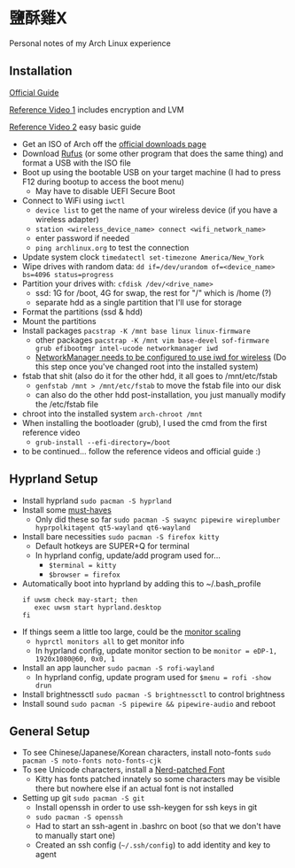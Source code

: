 # **鹽酥雞X**

Personal notes of my Arch Linux experience

## Installation
[Official Guide](https://wiki.archlinux.org/title/Installation_guide)

[Reference Video 1](https://www.youtube.com/watch?v=YC7NMbl4goo) includes encryption and LVM

[Reference Video 2](https://www.youtube.com/watch?v=68z11VAYMS8) easy basic guide

- Get an ISO of Arch off the [official downloads page](https://archlinux.org/download/)
- Download [Rufus](https://rufus.ie/en/) (or some other program that does the same thing) and format a USB with the ISO file
- Boot up using the bootable USB on your target machine (I had to press F12 during bootup to access the boot menu)
   - May have to disable UEFI Secure Boot
- Connect to WiFi using ```iwctl```
  - ```device list``` to get the name of your wireless device (if you have a wireless adapter)
  - ```station <wireless_device_name> connect <wifi_network_name>```
  - enter password if needed
  - ```ping archlinux.org``` to test the connection
- Update system clock ```timedatectl set-timezone America/New_York```
- Wipe drives with random data: ```dd if=/dev/urandom of=<device_name> bs=4096 status=progress```
- Partition your drives with: ```cfdisk /dev/<drive_name>```
   - ssd: 1G for /boot, 4G for swap, the rest for "/" which is /home (?)
   - separate hdd as a single partition that I'll use for storage
- Format the partitions (ssd & hdd)
- Mount the partitions
- Install packages ```pacstrap -K /mnt base linux linux-firmware```
  - other packages ```pacstrap -K /mnt vim base-devel sof-firmware grub efibootmgr intel-ucode networkmanager iwd```
  - [NetworkManager needs to be configured to use iwd for wireless](https://wiki.archlinux.org/title/NetworkManager#Using_iwd_as_the_Wi-Fi_backend) (Do this step once you've changed root into the installed system)
- fstab that shit (also do it for the other hdd, it all goes to /mnt/etc/fstab
  - ```genfstab /mnt > /mnt/etc/fstab``` to move the fstab file into our disk
  - can also do the other hdd post-installation, you just manually modify the /etc/fstab file
- chroot into the installed system ```arch-chroot /mnt```
- When installing the bootloader (grub), I used the cmd from the first reference video
  - ```grub-install --efi-directory=/boot```
- to be continued... follow the reference videos and official guide :)

## Hyprland Setup
- Install hyprland ```sudo pacman -S hyprland```
- Install some [must-haves](https://wiki.hyprland.org/Useful-Utilities/Must-have/)
  - Only did these so far ```sudo pacman -S swaync pipewire wireplumber hyprpolkitagent qt5-wayland qt6-wayland```
- Install bare necessities ```sudo pacman -S firefox kitty```
  - Default hotkeys are SUPER+Q for terminal
  - In hyprland config, update/add program used for...
    - ```$terminal = kitty```
    - ```$browser = firefox```
- Automatically boot into hyprland by adding this to ~/.bash_profile
  ```
  if uwsm check may-start; then
     exec uwsm start hyprland.desktop
  fi
  ```
- If things seem a little too large, could be the [monitor scaling](https://wiki.hyprland.org/Configuring/Monitors/)
  - ```hyprctl monitors all``` to get monitor info
  - In hyprland config, update monitor section to be ```monitor = eDP-1, 1920x1080@60, 0x0, 1```
- Install an app launcher ```sudo pacman -S rofi-wayland```
  - In hyprland config, update program used for ```$menu = rofi -show drun```
- Install brightnessctl ```sudo pacman -S brightnessctl``` to control brightness
- Install sound ```sudo pacman -S pipewire && pipewire-audio``` and reboot

## General Setup
- To see Chinese/Japanese/Korean characters, install noto-fonts ```sudo pacman -S noto-fonts noto-fonts-cjk```
- To see Unicode characters, install a [Nerd-patched Font](https://www.nerdfonts.com/)
  - Kitty has fonts patched innately so some characters may be visible there but nowhere else if an actual font is not installed
- Setting up git ```sudo pacman -S git```
  - Install openssh in order to use ssh-keygen for ssh keys in git
  - ```sudo pacman -S openssh```
  - Had to start an ssh-agent in .bashrc on boot (so that we don't have to manually start one)
  - Created an ssh config (```~/.ssh/config```) to add identity and key to agent

